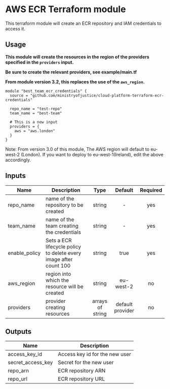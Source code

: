 # AWS ECR Terraform module

This terraform module will create an ECR repository and IAM credentials to access it.

## Usage

**This module will create the resources in the region of the providers specified in the `providers` input.**

**Be sure to create the relevant providers, see example/main.tf**

**From module version 3.2, this replaces the use of the `aws_region`.**

```hcl
module "best_team_ecr_credentials" {
  source = "github.com/ministryofjustice/cloud-platform-terraform-ecr-credentials"

  repo_name = "test-repo"
  team_name = "best-team"

  # This is a new input
  providers = {
    aws = "aws.london"
  }
}
```

Note: From version 3.0 of this module, The AWS region  will default to eu-west-2 (London). If you want to deploy to eu-west-1(Ireland), edit the above accordingly.

## Inputs

| Name | Description | Type | Default | Required |
|------|-------------|:----:|:-----:|:-----:|
| repo_name | name of the repository to be created | string | - | yes |
| team_name | name of the team creating the credentials | string | - | yes |
| enable_policy | Sets a ECR lifecycle policy to delete every image after count 100 | string | true | yes
| aws_region | region into which the resource will be created | string | eu-west-2 | no
| providers | provider creating resources | arrays of string | default provider | no


## Outputs

| Name | Description |
|------|-------------|
| access_key_id | Access key id for the new user |
| secret_access_key | Secret for the new user |
| repo_arn | ECR repository ARN |
| repo_url | ECR repository URL |

